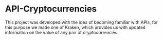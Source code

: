 # API-Cryptocurrencies
This project was developed with the idea of becoming familiar with APIs, for this purpose we made one of Kraken, which provides us with updated information on the value of any pair of cryptocurrencies.
